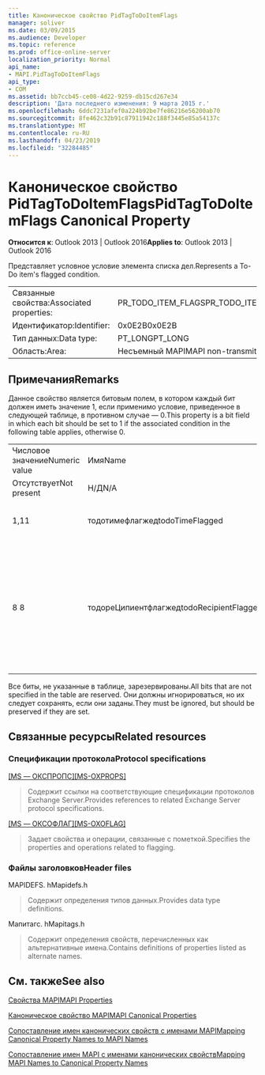 ```yaml
---
title: Каноническое свойство PidTagToDoItemFlags
manager: soliver
ms.date: 03/09/2015
ms.audience: Developer
ms.topic: reference
ms.prod: office-online-server
localization_priority: Normal
api_name:
- MAPI.PidTagToDoItemFlags
api_type:
- COM
ms.assetid: bb7ccb45-ce08-4d22-9259-db15cd267e34
description: 'Дата последнего изменения: 9 марта 2015 г.'
ms.openlocfilehash: 6ddc7231afef0a224b92be7fe86216e56200ab70
ms.sourcegitcommit: 8fe462c32b91c87911942c188f3445e85a54137c
ms.translationtype: MT
ms.contentlocale: ru-RU
ms.lasthandoff: 04/23/2019
ms.locfileid: "32284485"
---
```

# <a name="pidtagtodoitemflags-canonical-property"></a><span data-ttu-id="43eaf-103">Каноническое свойство PidTagToDoItemFlags</span><span class="sxs-lookup"><span data-stu-id="43eaf-103">PidTagToDoItemFlags Canonical Property</span></span>

  
  
<span data-ttu-id="43eaf-104">**Относится к**: Outlook 2013 | Outlook 2016</span><span class="sxs-lookup"><span data-stu-id="43eaf-104">**Applies to**: Outlook 2013 | Outlook 2016</span></span> 
  
<span data-ttu-id="43eaf-105">Представляет условное условие элемента списка дел.</span><span class="sxs-lookup"><span data-stu-id="43eaf-105">Represents a To-Do item's flagged condition.</span></span>
  
|||
|:-----|:-----|
|<span data-ttu-id="43eaf-106">Связанные свойства:</span><span class="sxs-lookup"><span data-stu-id="43eaf-106">Associated properties:</span></span>  <br/> |<span data-ttu-id="43eaf-107">PR_TODO_ITEM_FLAGS</span><span class="sxs-lookup"><span data-stu-id="43eaf-107">PR_TODO_ITEM_FLAGS</span></span>  <br/> |
|<span data-ttu-id="43eaf-108">Идентификатор:</span><span class="sxs-lookup"><span data-stu-id="43eaf-108">Identifier:</span></span>  <br/> |<span data-ttu-id="43eaf-109">0x0E2B</span><span class="sxs-lookup"><span data-stu-id="43eaf-109">0x0E2B</span></span>  <br/> |
|<span data-ttu-id="43eaf-110">Тип данных:</span><span class="sxs-lookup"><span data-stu-id="43eaf-110">Data type:</span></span>  <br/> |<span data-ttu-id="43eaf-111">PT_LONG</span><span class="sxs-lookup"><span data-stu-id="43eaf-111">PT_LONG</span></span>  <br/> |
|<span data-ttu-id="43eaf-112">Область:</span><span class="sxs-lookup"><span data-stu-id="43eaf-112">Area:</span></span>  <br/> |<span data-ttu-id="43eaf-113">Несъемный MAPI</span><span class="sxs-lookup"><span data-stu-id="43eaf-113">MAPI non-transmittable</span></span>  <br/> |
   
## <a name="remarks"></a><span data-ttu-id="43eaf-114">Примечания</span><span class="sxs-lookup"><span data-stu-id="43eaf-114">Remarks</span></span>

<span data-ttu-id="43eaf-115">Данное свойство является битовым полем, в котором каждый бит должен иметь значение 1, если применимо условие, приведенное в следующей таблице, в противном случае — 0.</span><span class="sxs-lookup"><span data-stu-id="43eaf-115">This property is a bit field in which each bit should be set to 1 if the associated condition in the following table applies, otherwise 0.</span></span>
  
||||
|:-----|:-----|:-----|
|<span data-ttu-id="43eaf-116">Числовое значение</span><span class="sxs-lookup"><span data-stu-id="43eaf-116">Numeric value</span></span>  <br/> |<span data-ttu-id="43eaf-117">Имя</span><span class="sxs-lookup"><span data-stu-id="43eaf-117">Name</span></span>  <br/> |<span data-ttu-id="43eaf-118">Описание</span><span class="sxs-lookup"><span data-stu-id="43eaf-118">Description</span></span>  <br/> |
|<span data-ttu-id="43eaf-119">Отсутствует</span><span class="sxs-lookup"><span data-stu-id="43eaf-119">Not present</span></span>  <br/> |<span data-ttu-id="43eaf-120">Н/Д</span><span class="sxs-lookup"><span data-stu-id="43eaf-120">N/A</span></span>  <br/> |<span data-ttu-id="43eaf-121">Без отметки</span><span class="sxs-lookup"><span data-stu-id="43eaf-121">Unflagged</span></span>  <br/> |
|<span data-ttu-id="43eaf-122">1,1</span><span class="sxs-lookup"><span data-stu-id="43eaf-122">1</span></span>  <br/> |<span data-ttu-id="43eaf-123">тодотимефлагжед</span><span class="sxs-lookup"><span data-stu-id="43eaf-123">todoTimeFlagged</span></span>  <br/> |<span data-ttu-id="43eaf-124">Объект помечен с отметкой времени</span><span class="sxs-lookup"><span data-stu-id="43eaf-124">Object is time flagged</span></span>  <br/> |
|<span data-ttu-id="43eaf-125">8 </span><span class="sxs-lookup"><span data-stu-id="43eaf-125">8</span></span>  <br/> |<span data-ttu-id="43eaf-126">тодореЦипиентфлагжед</span><span class="sxs-lookup"><span data-stu-id="43eaf-126">todoRecipientFlagged</span></span>  <br/> |<span data-ttu-id="43eaf-127">Следует устанавливать только для черновика объекта Message, и это означает, что объект помечен для получателей.</span><span class="sxs-lookup"><span data-stu-id="43eaf-127">Should only be set on a draft message object, and it means that the object is flagged for recipients.</span></span>  <br/> |
   
<span data-ttu-id="43eaf-128">Все биты, не указанные в таблице, зарезервированы.</span><span class="sxs-lookup"><span data-stu-id="43eaf-128">All bits that are not specified in the table are reserved.</span></span> <span data-ttu-id="43eaf-129">Они должны игнорироваться, но их следует сохранять, если они заданы.</span><span class="sxs-lookup"><span data-stu-id="43eaf-129">They must be ignored, but should be preserved if they are set.</span></span>
  
## <a name="related-resources"></a><span data-ttu-id="43eaf-130">Связанные ресурсы</span><span class="sxs-lookup"><span data-stu-id="43eaf-130">Related resources</span></span>

### <a name="protocol-specifications"></a><span data-ttu-id="43eaf-131">Спецификации протокола</span><span class="sxs-lookup"><span data-stu-id="43eaf-131">Protocol specifications</span></span>

<span data-ttu-id="43eaf-132">[[MS — ОКСПРОПС]](https://msdn.microsoft.com/library/f6ab1613-aefe-447d-a49c-18217230b148%28Office.15%29.aspx)</span><span class="sxs-lookup"><span data-stu-id="43eaf-132">[[MS-OXPROPS]](https://msdn.microsoft.com/library/f6ab1613-aefe-447d-a49c-18217230b148%28Office.15%29.aspx)</span></span>
  
> <span data-ttu-id="43eaf-133">Содержит ссылки на соответствующие спецификации протоколов Exchange Server.</span><span class="sxs-lookup"><span data-stu-id="43eaf-133">Provides references to related Exchange Server protocol specifications.</span></span>
    
<span data-ttu-id="43eaf-134">[[MS — ОКСОФЛАГ]](https://msdn.microsoft.com/library/f1e50be4-ed30-4c2a-b5cb-8ff3aaaf9b91%28Office.15%29.aspx)</span><span class="sxs-lookup"><span data-stu-id="43eaf-134">[[MS-OXOFLAG]](https://msdn.microsoft.com/library/f1e50be4-ed30-4c2a-b5cb-8ff3aaaf9b91%28Office.15%29.aspx)</span></span>
  
> <span data-ttu-id="43eaf-135">Задает свойства и операции, связанные с пометкой.</span><span class="sxs-lookup"><span data-stu-id="43eaf-135">Specifies the properties and operations related to flagging.</span></span>
    
### <a name="header-files"></a><span data-ttu-id="43eaf-136">Файлы заголовков</span><span class="sxs-lookup"><span data-stu-id="43eaf-136">Header files</span></span>

<span data-ttu-id="43eaf-137">MAPIDEFS. h</span><span class="sxs-lookup"><span data-stu-id="43eaf-137">Mapidefs.h</span></span>
  
> <span data-ttu-id="43eaf-138">Содержит определения типов данных.</span><span class="sxs-lookup"><span data-stu-id="43eaf-138">Provides data type definitions.</span></span>
    
<span data-ttu-id="43eaf-139">Мапитагс. h</span><span class="sxs-lookup"><span data-stu-id="43eaf-139">Mapitags.h</span></span>
  
> <span data-ttu-id="43eaf-140">Содержит определения свойств, перечисленных как альтернативные имена.</span><span class="sxs-lookup"><span data-stu-id="43eaf-140">Contains definitions of properties listed as alternate names.</span></span>
    
## <a name="see-also"></a><span data-ttu-id="43eaf-141">См. также</span><span class="sxs-lookup"><span data-stu-id="43eaf-141">See also</span></span>



[<span data-ttu-id="43eaf-142">Свойства MAPI</span><span class="sxs-lookup"><span data-stu-id="43eaf-142">MAPI Properties</span></span>](mapi-properties.md)
  
[<span data-ttu-id="43eaf-143">Каноническое свойство MAPI</span><span class="sxs-lookup"><span data-stu-id="43eaf-143">MAPI Canonical Properties</span></span>](mapi-canonical-properties.md)
  
[<span data-ttu-id="43eaf-144">Сопоставление имен канонических свойств с именами MAPI</span><span class="sxs-lookup"><span data-stu-id="43eaf-144">Mapping Canonical Property Names to MAPI Names</span></span>](mapping-canonical-property-names-to-mapi-names.md)
  
[<span data-ttu-id="43eaf-145">Сопоставление имен MAPI с именами канонических свойств</span><span class="sxs-lookup"><span data-stu-id="43eaf-145">Mapping MAPI Names to Canonical Property Names</span></span>](mapping-mapi-names-to-canonical-property-names.md)

